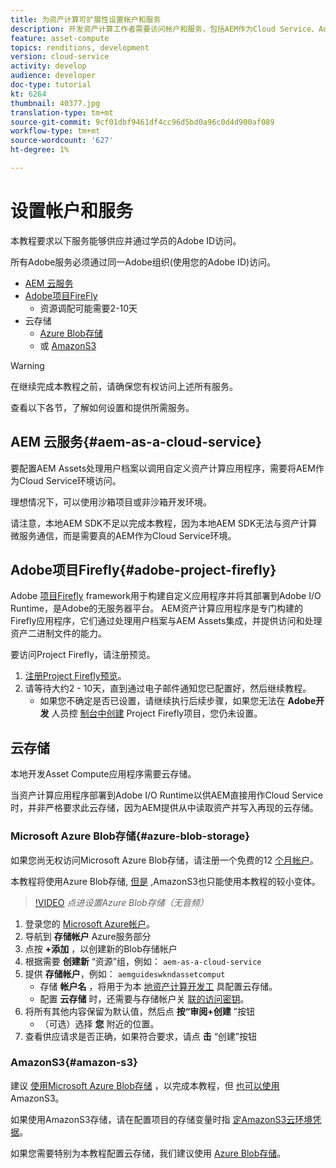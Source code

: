 ```yaml
---
title: 为资产计算可扩展性设置帐户和服务
description: 开发资产计算工作者需要访问帐户和服务，包括AEM作为Cloud Service、Adobe项目Firefly以及Microsoft或Amazon提供的云存储。
feature: asset-compute
topics: renditions, development
version: cloud-service
activity: develop
audience: developer
doc-type: tutorial
kt: 6264
thumbnail: 40377.jpg
translation-type: tm+mt
source-git-commit: 9cf01dbf9461df4cc96d5bd0a96c0d4d900af089
workflow-type: tm+mt
source-wordcount: '627'
ht-degree: 1%

---
```



# 设置帐户和服务

本教程要求以下服务能够供应并通过学员的Adobe ID访问。

所有Adobe服务必须通过同一Adobe组织(使用您的Adobe ID)访问。

+ [AEM 云服务](#aem-as-a-cloud-service)
+ [Adobe项目FireFly](#adobe-project-firefly)
   + 资源调配可能需要2-10天
+ 云存储
   + [Azure Blob存储](https://azure.microsoft.com/en-us/services/storage/blobs/)
   + 或 [AmazonS3](https://aws.amazon.com/s3/?did=ft_card&amp;trk=ft_card)

>[!WARNING]
>
>在继续完成本教程之前，请确保您有权访问上述所有服务。
> 
> 查看以下各节，了解如何设置和提供所需服务。

## AEM 云服务{#aem-as-a-cloud-service}

要配置AEM Assets处理用户档案以调用自定义资产计算应用程序，需要将AEM作为Cloud Service环境访问。

理想情况下，可以使用沙箱项目或非沙箱开发环境。

请注意，本地AEM SDK不足以完成本教程，因为本地AEM SDK无法与资产计算微服务通信，而是需要真的AEM作为Cloud Service环境。

## Adobe项目Firefly{#adobe-project-firefly}

Adobe [项目Firefly](https://www.adobe.io/apis/experienceplatform/project-firefly.html) framework用于构建自定义应用程序并将其部署到Adobe I/O Runtime，是Adobe的无服务器平台。 AEM资产计算应用程序是专门构建的Firefly应用程序，它们通过处理用户档案与AEM Assets集成，并提供访问和处理资产二进制文件的能力。

要访问Project Firefly，请注册预览。

1. [注册Project Firefly预览](https://adobeio.typeform.com/to/obqgRm)。
1. 请等待大约2 - 10天，直到通过电子邮件通知您已配置好，然后继续教程。
   + 如果您不确定是否已设置，请继续执行后续步骤，如果您无法在 __Adobe开发__ 人员控 [制台中创建](https://console.adobe.io) Project Firefly项目，您仍未设置。

## 云存储

本地开发Asset Compute应用程序需要云存储。

当资产计算应用程序部署到Adobe I/O Runtime以供AEM直接用作Cloud Service时，并非严格要求此云存储，因为AEM提供从中读取资产并写入再现的云存储。

### Microsoft Azure Blob存储{#azure-blob-storage}

如果您尚无权访问Microsoft Azure Blob存储，请注册一个免费的12 [个月帐户](https://azure.microsoft.com/en-us/free/)。

本教程将使用Azure Blob存储, [但是](#amazon-s3) ,AmazonS3也只能使用本教程的较小变体。

>[!VIDEO](https://video.tv.adobe.com/v/40377/?quality=12&learn=on)
_点进设置Azure Blob存储（无音频）_


1. 登录您的 [Microsoft Azure帐户](https://azure.microsoft.com/en-us/account/)。
1. 导航到 __存储帐户__ Azure服务部分
1. 点按 __+添加__ ，以创建新的Blob存储帐户
1. 根据需要 __创建新__ “资源”组，例如： `aem-as-a-cloud-service`
1. 提供 __存储帐户__，例如： `aemguideswkndassetcomput`
   + 存储 __帐户名__ ，将用于为本 [地资产计算开发工](../develop/environment-variables.md) 具配置云存储。
   + 配置 __云存储__ 时，还需要与存储帐户关 [联的访问密钥](../develop/environment-variables.md)。
1. 将所有其他内容保留为默认值，然后点 __按“审阅+创建__ ”按钮
   + （可选）选择 __您__ 附近的位置。
1. 查看供应请求是否正确，如果符合要求，请点 __击__ “创建”按钮

### AmazonS3{#amazon-s3}

建议 [使用Microsoft Azure Blob存储](#azure-blob-storage) ，以完成本教程，但 [也可以使用](https://aws.amazon.com/s3/?did=ft_card&amp;trk=ft_card) AmazonS3。

如果使用AmazonS3存储，请在配置项目的存储变量时指 [定AmazonS3云环境凭据](../develop/environment-variables.md#amazon-s3)。

如果您需要特别为本教程配置云存储，我们建议使用 [Azure Blob存储](#azure-blob-storage)。
